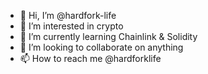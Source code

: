 - 👋 Hi, I’m @hardfork-life
- 👀 I’m interested in crypto
- 🌱 I’m currently learning Chainlink & Solidity
- 💞️ I’m looking to collaborate on anything
- 📫 How to reach me @hardforklife

<!---
hardfork-life/hardfork-life is a ✨ special ✨ repository because its `README.md` (this file) appears on your GitHub profile.
You can click the Preview link to take a look at your changes.
--->

